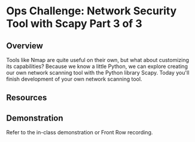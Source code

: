 # Ops Challenge: Network Security Tool with Scapy Part 3 of 3

## Overview

Tools like Nmap are quite useful on their own, but what about customizing its capabilities? Because we know a little Python, we can explore creating our own network scanning tool with the Python library Scapy. Today you'll finish development of your own network scanning tool.

## Resources

## Demonstration

Refer to the in-class demonstration or Front Row recording.
